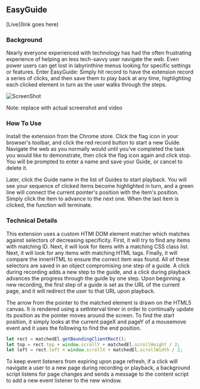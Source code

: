 ## EasyGuide

[Live](link goes here)

### Background

Nearly everyone experienced with technology has had the often frustrating experience of helping an less tech-savvy user navigate the web. Even power users can get lost in labyrinthine menus looking for specific settings or features. Enter EasyGuide: Simply hit record to have the extension record a series of clicks, and then save them to play back at any time, highlighting each clicked element in turn as the user walks through the steps.

![ScreenShot](http://i.imgur.com/mvaBZwX.gif)

Note: replace with actual screenshot and video


### How To Use

Install the extension from the Chrome store. Click the flag icon in your browser's toolbar, and click the red record button to start a new Guide. Navigate the web as you normally would until you've completed the task you would like to demonstrate, then click the flag icon again and click stop. You will be prompted to enter a name and save your Guide, or cancel to delete it.

Later, click the Guide name in the list of Guides to start playback. You will see your sequence of clicked items become highlighted in turn, and a green line will connect the current pointer's position with the item's position. Simply click the item to advance to the next one. When the last item is clicked, the function will terminate.

### Technical Details

This extension uses a custom HTMl DOM element matcher which matches against selectors of decreasing specificity. First, it will try to find any items with matching ID. Next, it will look for items with a matching CSS class list. Next, it will look for any items with matching HTML tags. Finally, it will compare the innerHTML to ensure the correct item was found. All of these selectors are saved in an object compromising one step of a guide. A click during recording adds a new step to the guide, and a click during playback advances the progress through the guide by one step. Upon beginning a new recording, the first step of a guide is set as the URL of the current page, and it will redirect the user to that URL upon playback.

The arrow from the pointer to the matched element is drawn on the HTML5 canvas. It is rendered using a setInterval timer in order to continually update its position as the pointer moves around the screen. To find the start position, it simply looks at the current pageX and pageY of a mousemove event and it uses the following to find the end position.

```javascript
let rect = matchedEl.getBoundingClientRect();
let top = rect.top + window.scrollY + matchedEl.scrollHeight / 2;
let left = rect.left + window.scrollX + matchedEl.scrollWidth / 2;
```
To keep event listeners from expiring upon page refresh, if a click will navigate a user to a new page during recording or playback, a background script listens for page changes and sends a message to the content script to add a new event listener to the new window.
